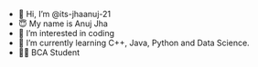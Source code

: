 - 👋 Hi, I’m @its-jhaanuj-21
- 😇 My name is Anuj Jha 
- 👀 I’m interested in coding
- 🌱 I’m currently learning C++, Java, Python and Data Science.
- 👨‍🎓 BCA Student


<!---
its-jhaanuj-21/its-jhaanuj-21 is a ✨ special ✨ repository because its `README.md` (this file) appears on your GitHub profile.
You can click the Preview link to take a look at your changes.
--->
